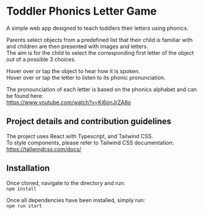 # Toddler Phonics Letter Game
A simple web app designed to teach toddlers their letters using phonics.  

Parents select objects from a predefined list that their child is familiar with and children are then presented with images and letters.  
The aim is for the child to select the corresponding first letter of the object out of a possible 3 choices.  

Hover over or tap the object to hear how it is spoken.  
Hover over or tap the letter to listen to its phonic pronunciation.  

The pronounciation of each letter is based on the phonics alphabet and can be found here:  
https://www.youtube.com/watch?v=Ki6onJrZA8o

## Project details and contribution guidelines
The project uses React with Typescript, and Tailwind CSS.  
To style components, please refer to Tailwind CSS documentation:  
https://tailwindcss.com/docs/

## Installation

Once cloned, navigate to the directory and run:  
`npm install`

Once all dependencies have been installed, simply run:  
`npm run start`